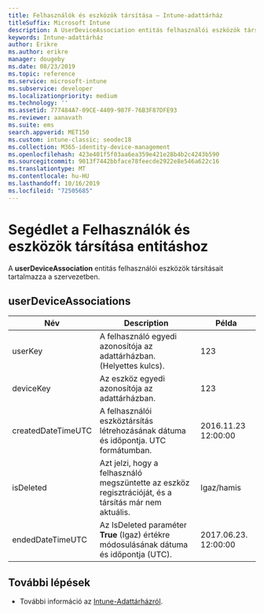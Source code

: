 ```yaml
---
title: Felhasználók és eszközök társítása – Intune-adattárház
titleSuffix: Microsoft Intune
description: A UserDeviceAssociation entitás felhasználói eszközök társításait tartalmazza a szervezetben.
keywords: Intune-adattárház
author: Erikre
ms.author: erikre
manager: dougeby
ms.date: 08/23/2019
ms.topic: reference
ms.service: microsoft-intune
ms.subservice: developer
ms.localizationpriority: medium
ms.technology: ''
ms.assetid: 777484A7-09CE-4409-987F-76B3F87DFE93
ms.reviewer: aanavath
ms.suite: ems
search.appverid: MET150
ms.custom: intune-classic; seodec18
ms.collection: M365-identity-device-management
ms.openlocfilehash: 423e401f5f03aa6ea359e421e28b4b2c4243b590
ms.sourcegitcommit: 9013f7442bbface78feecde2922e8e546a622c16
ms.translationtype: MT
ms.contentlocale: hu-HU
ms.lasthandoff: 10/16/2019
ms.locfileid: "72505685"
---
```

# <a name="reference-for-user-device-association-entity"></a>Segédlet a Felhasználók és eszközök társítása entitáshoz

A **userDeviceAssociation** entitás felhasználói eszközök társításait tartalmazza a szervezetben.

## <a name="userdeviceassociations"></a>userDeviceAssociations


|        Név        |                                           Description                                            |        Példa         |
|--------------------|--------------------------------------------------------------------------------------------------|------------------------|
|      userKey       |              A felhasználó egyedi azonosítója az adattárházban. (Helyettes kulcs).               |          123           |
|     deviceKey      |                      Az eszköz egyedi azonosítója az adattárházban.                      |          123           |
| createdDateTimeUTC |           A felhasználói eszköztársítás létrehozásának dátuma és időpontja. UTC formátumban.           | 2016.11.23 12:00:00 |
|     isDeleted      | Azt jelzi, hogy a felhasználó megszüntette az eszköz regisztrációját, és a társítás már nem aktuális. |       Igaz/hamis       |
|  endedDateTimeUTC  |              Az IsDeleted paraméter <strong>True</strong> (Igaz) értékre módosulásának dátuma és időpontja (UTC).               | 2017.06.23. 12:00:00 |

## <a name="next-steps"></a>További lépések

- További információ az [Intune-Adattárházról](../reports-nav-create-intune-reports.md).
